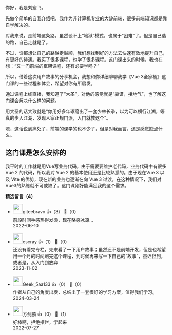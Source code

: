 你好，我是刘宏飞。

先做个简单的自我介绍吧，我作为非计算机专业的大龄前端，很多前端知识都是靠自学解决的。

对我来说，走前端这条路，虽然谈不上“地狱”模式，也属于“困难”了。但是自己选的路，自己走就是了。

不过，谁都想让自己的路越走越顺，我们想找到好的方法去快速有效地提升自己，有更好的待遇。我买了很多课程，也学了很多课程。这门课出来的时候，我也在想：“又一门前端的框架课程，还有必要学吗？”

所以，借着这次用户故事的分享机会，我想和你详细聊聊我学《Vue 3全家桶》这门课的一些过程和体会，希望对你有所启发。

通过课程上线直播，我知道了“大圣”，对他的感觉就是“靠谱，接地气”，也了解这门课会解决什么样的问题。

用大圣的话大致就是“你用好多年琢磨出了一套少林长拳，以为可以横行江湖，等真的步入江湖，发现人家正规门派，入门就教这个”。

嗯，这话说到痛处了，前端的课学的也不少了，但是对我而言，还是感觉缺点什么。

## 这门课是怎么安排的

我平时的工作就是用Vue写业务代码，由于需要要维护老代码，业务代码中有很多Vue 2 的代码，所以我对 Vue 2 的基本使用还是比较熟悉的。由于现在Vue 3 以及 Vite 的优势，现在新的业务也逐渐在向 Vue 3 过渡，在这种情况下，我们对Vue3的熟练就不可或缺了。这门课刚好能满足我的这个需求。
<div><strong>精选留言（4）</strong></div><ul>
<li><img src="https://static001.geekbang.org/account/avatar/00/0f/56/ea/32608c44.jpg" width="30px"><span>giteebravo</span> 👍（3） 💬（0）<div>
前段时间手感热得发烫，现在略感冰凉…</div>2022-06-10</li><br/><li><img src="https://static001.geekbang.org/account/avatar/00/0f/92/6d/becd841a.jpg" width="30px"><span>escray</span> 👍（1） 💬（0）<div>还没有看完专栏，先来看了一下用户故事；虽然还不是前端开发，但是也希望用一个月的时间刷完这个课程，到时候再来写一下自己的“故事”，虽迟但到，或者是，从入门到放弃</div>2023-11-02</li><br/><li><img src="https://thirdwx.qlogo.cn/mmopen/vi_32/PiajxSqBRaEIcQTtCWpZHJmxQkNgsicOZanIpcLoCxCYVqicxJLEY1s1RTFe5dHgT5M7xeicQcNibIyFmEZuhjyEISyeEbuckDRZ284gHbNxQsAnua4tdNOZwPQ/132" width="30px"><span>Geek_5aa133</span> 👍（0） 💬（0）<div>作者从自己的角度出发，总结出了一套很好的学习方案，值得我们学习。</div>2024-03-24</li><br/><li><img src="https://static001.geekbang.org/account/avatar/00/28/64/6b/d8ca3b18.jpg" width="30px"><span>方剑鹏</span> 👍（0） 💬（1）<div>好棒啊，拒绝摆烂，学起来</div>2022-07-27</li><br/>
</ul>